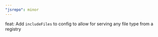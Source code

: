 ```yaml
---
"jsrepo": minor
---
```


feat: Add `includeFiles` to config to allow for serving any file type from a registry
  